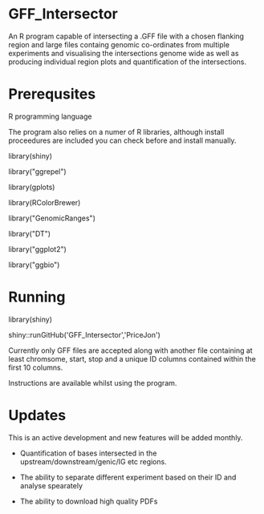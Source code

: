 # GFF_Intersector
An R program capable of intersecting a .GFF file with a chosen flanking region and large files containg genomic co-ordinates from multiple experiments and visualising the intersections genome wide as well as producing individual region plots and quantification of the intersections. 

# Prerequsites

R programming language

The program also relies on a numer of R libraries, although install proceedures are included you can check before and install manually. 

  library(shiny)

  library("ggrepel")

  library(gplots)

  library(RColorBrewer)

  library("GenomicRanges")

  library("DT")

  library("ggplot2")

  library("ggbio")


# Running

library(shiny)

shiny::runGitHub('GFF_Intersector','PriceJon')



Currently only GFF files are accepted along with another file containing at least chromsome, start, stop and a unique ID columns contained within the first 10 columns. 

Instructions are available whilst using the program. 


# Updates

This is an active development and new features will be added monthly.

- Quantification of bases intersected in the upstream/downstream/genic/IG etc regions. 

- The ability to separate different experiment based on their ID and analyse spearately

- The ability to download high quality PDFs






